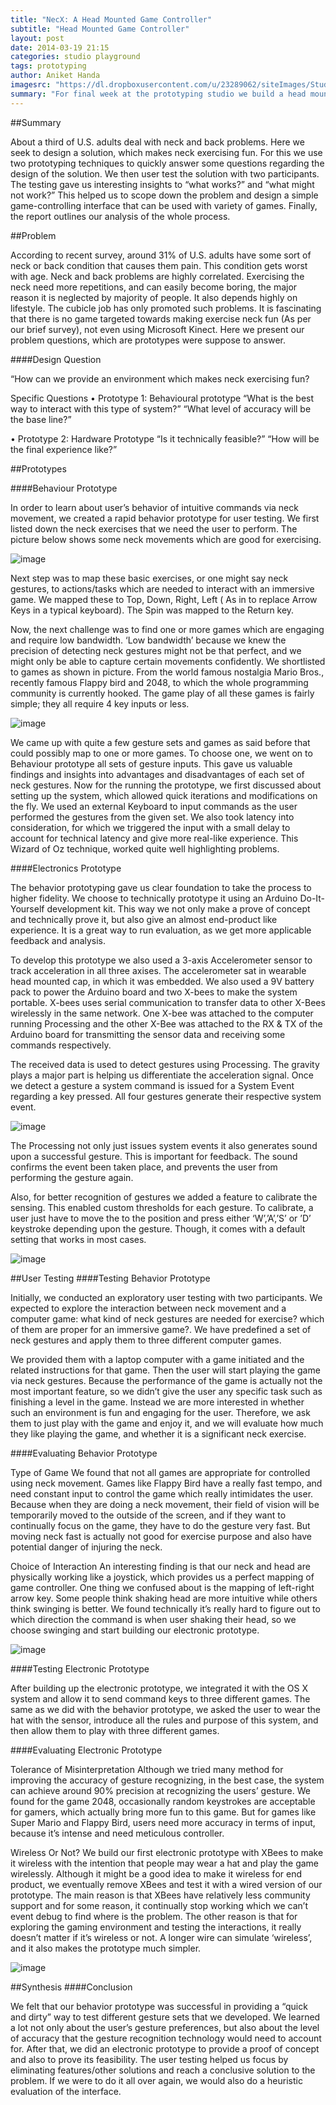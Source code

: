 ```yaml
---
title: "NecX: A Head Mounted Game Controller"
subtitle: "Head Mounted Game Controller"
layout: post
date: 2014-03-19 21:15
categories: studio playground
tags: prototyping
author: Aniket Handa
imagesrc: "https://dl.dropboxusercontent.com/u/23289062/siteImages/Studio/Q2/W8/IMG_2641.JPG"
summary: "For final week at the prototyping studio we build a head mounted game controller for Exercising the neck.." 
---
```


##SummaryAbout a third of U.S. adults deal with neck and back problems. Here we seek to design a solution, which makes neck exercising fun. For this we use two prototyping techniques to quickly answer some questions regarding the design of the solution. We then user test the solution with two participants. The testing gave us interesting insights to “what works?” and “what might not work?” This helped us to scope down the problem and design a simple game-controlling interface that can be used with variety of games. Finally, the report outlines our analysis of the whole process. ##ProblemAccording to recent survey, around 31% of U.S. adults have some sort of neck or back condition that causes them pain.  This condition gets worst with age.  Neck and back problems are highly correlated. Exercising the neck need more repetitions, and can easily become boring, the major reason it is neglected by majority of people. It also depends highly on lifestyle. The cubicle job has only promoted such problems. It is fascinating that there is no game targeted towards making exercise neck fun (As per our brief survey), not even using Microsoft Kinect. Here we present our problem questions, which are prototypes were suppose to answer. ####Design Question“How can we provide an environment which makes neck exercising fun?Specific Questions•	Prototype 1:  Behavioural prototype“What is the best way to interact with this type of system?”“What level of accuracy will be the base line?”•	Prototype 2: Hardware Prototype“Is it technically feasible?” “How will be the final experience like?” ##Prototypes ####Behaviour PrototypeIn order to learn about user’s behavior of intuitive commands via neck movement, we created a rapid behavior prototype for user testing. We first listed down the neck exercises that we need the user to perform. The picture below shows some neck movements which are good for exercising.

![image](https://dl.dropboxusercontent.com/u/23289062/siteImages/Studio/Q2/W8/Untitled.png)  Next step was to map these basic exercises, or one might say neck gestures, to actions/tasks which are needed to interact with an immersive game. We mapped these to Top, Down, Right, Left ( As in to replace Arrow Keys in a typical keyboard). The Spin was mapped to the Return key.  Now, the next challenge was to find one or more games which are engaging and require low bandwidth. ‘Low bandwidth’ because we knew the precision of detecting neck gestures might not be that perfect, and we might only be able to capture certain movements confidently. We shortlisted to games as shown in picture. From the world famous nostalgia Mario Bros., recently famous Flappy bird and 2048, to which the whole programming community is currently hooked. The game play of all these games is fairly simple; they all require 4 key inputs or less.![image](https://dl.dropboxusercontent.com/u/23289062/siteImages/Studio/Q2/W8/Untitled88.png)                                   We came up with quite a few gesture sets and games as said before that  could possibly map to one or more games. To choose one, we went on to Behaviour prototype all sets of gesture inputs. This gave us valuable findings and insights into advantages and disadvantages of each set of neck gestures. Now for the running the prototype, we first discussed about setting up the system, which allowed quick iterations and modifications on the fly. We used an external Keyboard to input commands as the user performed the gestures from the given set. We also took latency into consideration, for which we triggered the input with a small delay to account for technical latency and give more real-like experience. This Wizard of Oz technique, worked quite well highlighting problems.####Electronics PrototypeThe behavior prototyping gave us clear foundation to take the process to higher fidelity. We choose to technically prototype it using an Arduino Do-It-Yourself development kit. This way we not only make a prove of concept and technically prove it, but also give an almost end-product like experience. It is a great way to run evaluation, as we get more applicable feedback and analysis. To develop this prototype we also used a 3-axis Accelerometer sensor to track acceleration in all three axises. The accelerometer sat in wearable head mounted cap, in which it was embedded. We also used a 9V battery pack to power the Arduino board and two X-bees to make the system portable. X-bees uses serial communication to transfer data to other X-Bees wirelessly in the same network. One X-bee was attached to the computer running Processing and the other X-Bee was attached to the RX & TX of the Arduino board for transmitting the sensor data and receiving some commands respectively. The received data is used to detect gestures using Processing. The gravity plays a major part is helping us differentiate the acceleration signal. Once we detect a gesture a system command is issued for a System Event regarding a key pressed. All four gestures generate their respective system event.![image](https://dl.dropboxusercontent.com/u/23289062/siteImages/Studio/Q2/W8/IMG_2639.JPG) The Processing not only just issues system events it also generates sound upon a successful gesture. This is important for feedback. The sound confirms the event been taken place, and prevents the user from performing the gesture again. Also, for better recognition of gestures we added a feature to calibrate the sensing. This enabled custom thresholds for each gesture. To calibrate, a user just have to move the to the position and press either ‘W’,’A’,’S’ or ’D’ keystroke depending upon the gesture. Though, it comes with a default setting that works in most cases.![image](https://dl.dropboxusercontent.com/u/23289062/siteImages/Studio/Q2/W8/IMG_2641.JPG) ##User Testing####Testing Behavior PrototypeInitially, we conducted an exploratory user testing with two participants. We expected to explore the interaction between neck movement and a computer game: what kind of neck gestures are needed for exercise? which of them are proper for an immersive game?. We have predefined a set of neck gestures and apply them to three different computer games.We provided them with a laptop computer with a game initiated and the related instructions for that game. Then the user will start playing the game via neck gestures. Because the performance of the game is actually not the most important feature, so we didn’t give the user any specific task such as finishing a level in the game. Instead we are more interested in whether such an environment is fun and engaging for the user. Therefore, we ask them to just play with the game and enjoy it, and we will evaluate how much they like playing the game, and whether it is a significant neck exercise.####Evaluating Behavior PrototypeType of GameWe found that not all games are appropriate for controlled using neck movement. Games like Flappy Bird have a really fast tempo, and need constant input to control the game which really intimidates the user. Because when they are doing a neck movement, their field of vision will be temporarily moved to the outside of the screen, and if they want to continually focus on the game, they have to do the gesture very fast. But moving neck fast is actually not good for exercise purpose and also have potential danger of injuring the neck. Choice of InteractionAn interesting finding is that our neck and head are physically working like a joystick, which provides us a perfect mapping of game controller. One thing we confused about is the mapping of left-right arrow key. Some people think shaking head are more intuitive while others think swinging is better. We found technically it’s really hard to figure out to which direction the command is when user shaking their head, so we choose swinging and start building our electronic prototype.![image](https://dl.dropboxusercontent.com/u/23289062/siteImages/Studio/Q2/W8/Screen%20Shot%202014-03-19%20at%203.33.19%20PM.png) ####Testing Electronic PrototypeAfter building up the electronic prototype, we integrated it with the OS X system and allow it to send command keys to three different games. The same as we did with the behavior prototype, we asked the user to wear the hat with the sensor, introduce all the rules and purpose of this system, and then allow them to play with three different games. ####Evaluating Electronic PrototypeTolerance of MisinterpretationAlthough we tried many method for improving the accuracy of gesture recognizing, in the best case, the system can achieve around 90% precision at recognizing the users’ gesture. We found for the game 2048, occasionally random keystrokes are acceptable for gamers, which actually bring more fun to this game. But for games like Super Mario and Flappy Bird, users need more accuracy in terms of input, because it’s intense and need meticulous controller.Wireless Or Not?We build our first electronic prototype with XBees to make it wireless with the intention that people may wear a hat and play the game wirelessly. Although it might be a good idea to make it wireless for end product, we eventually remove XBees and test it with a wired version of our prototype. The main reason is that XBees have relatively less community support and for some reason, it continually stop working which we can’t event debug to find where is the problem. The other reason is that for exploring the gaming environment and testing the interactions, it really doesn’t matter if it’s wireless or not. A longer wire can simulate ‘wireless’, and it also makes the prototype much simpler.![image](https://dl.dropboxusercontent.com/u/23289062/siteImages/Studio/Q2/W8/IMG_20140314_143145.jpg)  ##Synthesis####ConclusionWe felt that our behavior prototype was successful in providing a “quick and dirty” way to test different gesture sets that we developed. We learned a lot not only about the user’s gesture preferences, but also about the level of accuracy that the gesture recognition technology would need to account for. After that, we did an electronic prototype to provide a proof of concept and also to prove its feasibility. The user testing helped us focus by eliminating features/other solutions and reach a conclusive solution to the problem. If we were to do it all over again, we would also do a heuristic evaluation of the interface.
